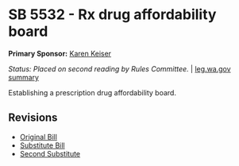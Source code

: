 # SB 5532 - Rx drug affordability board
**Primary Sponsor:** [Karen Keiser](/person/leg/karen.keiser.md)

*Status: Placed on second reading by Rules Committee.* | [leg.wa.gov summary](https://app.leg.wa.gov/billsummary?BillNumber=5532&Year=2021)

Establishing a prescription drug affordability board.

## Revisions
* [Original Bill](1/)
* [Substitute Bill](S/)
* [Second Substitute](S2/)